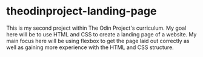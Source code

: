# theodinproject-landing-page

This is my second project within The Odin Project's curriculum. My goal here will be to use HTML and CSS to create a landing page of a website. My main focus here will be using flexbox to get the page laid out correctly as well as gaining more experience with the HTML and CSS structure.